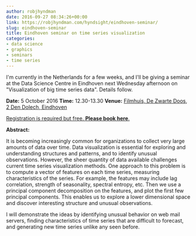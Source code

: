 ```yaml
---
author: robjhyndman
date: 2016-09-27 08:34:26+00:00
link: https://robjhyndman.com/hyndsight/eindhoven-seminar/
slug: eindhoven-seminar
title: Eindhoven seminar on time series visualization
categories:
- data science
- graphics
- seminars
- time series
---
```


I'm currently in the Netherlands for a few weeks, and I'll be giving a seminar at the Data Science Centre in Eindhoven next Wednesday afternoon on "Visualization of big time series data". Details follow.<!-- more -->

**Date:** 5 October 2016
**Time:** 12.30-13.30
**Venue:** [Filmhuis, De Zwarte Doos, 2 Den Dolech, Eindhoven](https://goo.gl/maps/qM1yUtyZSzN2)

[Registration is required but free. **Please book here**.](https://www.eventbrite.nl/e/tickets-dsce-lecture-series-october-5-visualization-of-big-time-series-data-27876182412)

**Abstract:**

It is becoming increasingly common for organizations to collect very large amounts of data over time. Data visualization is essential for exploring and understanding structures and patterns, and to identify unusual observations. However, the sheer quantity of data available challenges current time series visualization methods. One approach to this problem is to compute a vector of features on each time series, measuring characteristics of the series. For example, the features may include lag correlation, strength of seasonality, spectral entropy, etc. Then we use a principal component decomposition on the features, and plot the first few principal components. This enables us to explore a lower dimensional space and discover interesting structure and unusual observations.

I will demonstrate the ideas by identifying unusual behavior on web mail servers, finding characteristics of time series that are difficult to forecast, and generating new time series unlike any seen before.


